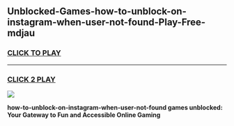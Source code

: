 
## Unblocked-Games-how-to-unblock-on-instagram-when-user-not-found-Play-Free-mdjau
<h3>
<a href="https://premium76.site?title=how-to-unblock-on-instagram-when-user-not-found&ref=21A">CLICK TO PLAY</a></h3>
<hr>

<h3>
<a href="https://premium76.site?title=how-to-unblock-on-instagram-when-user-not-found&ref=21A">CLICK 2 PLAY</a>
  
</h3>

<a href="https://premium76.site?title=how-to-unblock-on-instagram-when-user-not-found&ref=21A"><img src="https://clearcache.store/games.png"></a>


**how-to-unblock-on-instagram-when-user-not-found games unblocked: Your Gateway to Fun and Accessible Online Gaming**

